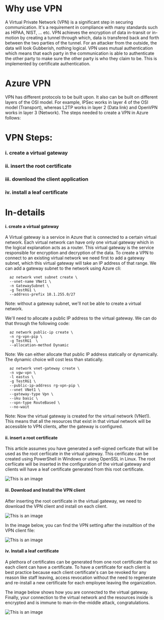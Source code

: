 # Why use VPN

 A Virtual Private Network (VPN) is a significant step in securing communication. It's a requirement in compliance with many standards such as HIPAA, NIST, ... etc.
VPN achieves the encryption of data in-transit or in-motion by creating a tunnel through which, data is transfered back and forth between the two parties of the tunnel.
For an attacker from the outside, the data will look Gubberish, nothing logical. VPN uses mutual authentication which means that each party in the communication is able to authenticate the other party to make sure the other party is who they claim to be. This is implemented by certificate authentication.


# Azure VPN
VPN has different protocols to be built upon. It also can be built on different layers of the OSI model. For example, IPSec works in layer 4 of the OSI model (Transport), whereas L2TP works in layer 2 (Data link) and OpenVPN works in layer 3 (Network). The steps needed to create a VPN in Azure follows:

# VPN Steps:

### i. create a virtual gateway 

### ii. insert the root certificate

### iii. download the client application

### iv. install a leaf certificate


# In-details

#### i. create a virtual gateway

A Virtual gateway is a service in Azure that is connected to a certain virtual network. Each virtual network can have only one virtual gateway which in the logical explanation acts as a router. This virtual gateway is the service responsible for encryption and decryption of the data. To create a VPN to connect to an existing virtual network we need first to add a gateway subnet, which this virtual gateway will take an IP address of that range.
We can add a gateway subnet to the network using Azure cli:

      az network vnet subnet create \
      --vnet-name VNet1 \
      -n GatewaySubnet \
      -g TestRG1 \
      --address-prefix 10.1.255.0/27
  
Note: without a gateway subnet, we'll not be able to create a virtual network.


We'll need to allocate a public IP address to the virtual gateway. We can do that through the following code:

      az network public-ip create \
      -n rg-vpn-pip \
      -g TestRG1  \
      --allocation-method Dynamic
 
 Note: We can either allocate that public IP address statically or dynamically. The dynamic choice will cost less than statically.
 
      az network vnet-gateway create \
      -n vgw-vpn \
      -l eastus \
      -g TestRG1 \
      --public-ip-address rg-vpn-pip \
      --vnet VNet1 \
      --gateway-type Vpn \
      --sku basic \
      --vpn-type RouteBased \
      --no-wait
 
 Note: Now the virtual gateway is created for the virtual network (VNet1). This means that all the resources that exist in that virtual network will be accessible to VPN clients, after the gateway is configured.
  

#### ii. insert a root certificate

This article assumes you have generated a self-signed cerficate that will be used as the root cerfiicate in the virtual gateway. This cerificate can be created using PowerShell in Windows or using OpenSSL in Linux. The root cerfiicate will be inserted in the configuration of the virtual gateway and clients will have a leaf certificate generated from this root certificate. 


![This is an image](https://github.com/Hazemwaddah/Azure_Security/blob/main/VPN/VPN%20gateway.PNG)



#### iii. Download and Install the VPN client

After inserting the root certificate in the virtual gateway, we need to download the VPN client and install on each client. 


![This is an image](https://github.com/Hazemwaddah/Azure_Security/blob/main/VPN/VPN-connect.PNG)


In the image below, you can find the VPN setting after the installtion of the VPN client file:


![This is an image](https://github.com/Hazemwaddah/Azure_Security/blob/main/VPN/VPN-settings.PNG)


#### iv. Install a leaf certificate

A plethora of certificates can be generated from one root certificate that so each client can have a certificate. To have a certificate for each client is best practice because each client certificate's can be revoked for any reason like staff leaving, access revocation without the need to regenerate and re-install a new certificate for each employee leaving the organization.


The image below shows how you are connected to the virtual gateway. Finally, your connection to the virtual network and the resources inside is encrypted and is immune to man-in-the-middle attack, congratulations.

![This is an image](https://github.com/Hazemwaddah/Azure_Security/blob/main/VPN/VPN-connected.PNG)


